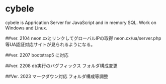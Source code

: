 # cybele
cybele is Apprication Server for JavaScript and in memory SQL. Work on Windows and Linux.

##ver. 2104
  neon.cxとリンクしてグローバルIPの取得
  neon.cx/ua/server.php等UA認証対応サイトが見られるようになる。
  
##ver. 2207
  bootstrap5 に対応

##ver. 2208
  db実行のバグフィックス
  フォルダ構成変更

##Ver. 2023
  マークダウン対応
  フォルダ構成等調整